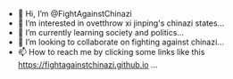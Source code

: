 - 👋 Hi, I’m @FightAgainstChinazi
- 👀 I’m interested in ovetthrow xi jinping's chinazi states...
- 🌱 I’m currently learning society and politics...
- 💞️ I’m looking to collaborate on fighting against chinazi...
- 📫 How to reach me by clicking some links like this https://fightagainstchinazi.github.io ...

<!---
FightAgainstChinazi/FightAgainstChinazi is a ✨ special ✨ repository because its `README.md` (this file) appears on your GitHub profile.
You can click the Preview link to take a look at your changes.
--->
